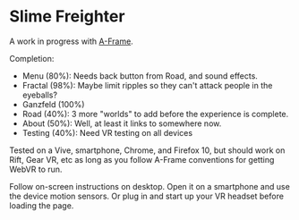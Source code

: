 # Slime Freighter

A work in progress with [A-Frame](https://aframe.io).

Completion:
- Menu (80%): Needs back button from Road, and sound effects.
- Fractal (98%): Maybe limit ripples so they can't attack people in the eyeballs?
- Ganzfeld (100%)
- Road (40%): 3 more "worlds" to add before the experience is complete.
- About (50%): Well, at least it links to somewhere now.
- Testing (40%): Need VR testing on all devices

Tested on a Vive, smartphone, Chrome, and Firefox 10, but should work on Rift, Gear VR, etc as long as you follow A-Frame conventions for getting WebVR to run.

Follow on-screen instructions on desktop. Open it on a smartphone and use the device motion sensors. Or plug in and start up your VR headset before loading the page.